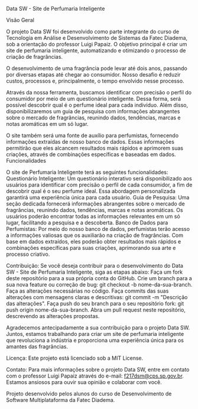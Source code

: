 Data SW - Site de Perfumaria Inteligente

Visão Geral

O projeto Data SW foi desenvolvido como parte integrante do curso de Tecnologia em Análise e Desenvolvimento de Sistemas da Fatec Diadema, sob a orientação do professor Luigi Papaiz. O objetivo principal é criar um site de perfumaria inteligente, automatizando e otimizando o processo de criação de fragrâncias.

O desenvolvimento de uma fragrância pode levar até dois anos, passando por diversas etapas até chegar ao consumidor. Nosso desafio é reduzir custos, processos e, principalmente, o tempo envolvido nesse processo.

Através da nossa ferramenta, buscamos identificar com precisão o perfil do consumidor por meio de um questionário inteligente. Dessa forma, será possível descobrir qual é o perfume ideal para cada indivíduo. Além disso, disponibilizaremos um guia de pesquisa com informações abrangentes sobre o mercado de fragrâncias, reunindo dados, tendências, marcas e notas aromáticas em um só lugar.

O site também será uma fonte de auxílio para perfumistas, fornecendo informações extraídas de nosso banco de dados. Essas informações permitirão que eles alcancem resultados mais rápidos e aprimorem suas criações, através de combinações específicas e baseadas em dados.
Funcionalidades

O site de Perfumaria Inteligente terá as seguintes funcionalidades:
    Questionário Inteligente: Um questionário interativo será disponibilizado aos usuários para identificar com precisão o perfil de cada consumidor, a fim de descobrir qual é o seu perfume ideal. Essa abordagem personalizada garantirá uma experiência única para cada usuário.
    Guia de Pesquisa: Uma seção dedicada fornecerá informações abrangentes sobre o mercado de fragrâncias, reunindo dados, tendências, marcas e notas aromáticas. Os usuários poderão encontrar todas as informações relevantes em um só lugar, facilitando a pesquisa e a descoberta.
    Banco de Dados para Perfumistas: Por meio do nosso banco de dados, perfumistas terão acesso a informações valiosas que os auxiliarão na criação de fragrâncias. Com base em dados extraídos, eles poderão obter resultados mais rápidos e combinações específicas para suas criações, aprimorando sua arte e processo criativo.

Contribuição:
Se você deseja contribuir para o desenvolvimento do Data SW - Site de Perfumaria Inteligente, siga as etapas abaixo:
    Faça um fork deste repositório para a sua própria conta do GitHub.
    Crie um branch para a sua nova feature ou correção de bug: git checkout -b nome-da-sua-branch.
    Faça as alterações necessárias no código.
    Faça commits das suas alterações com mensagens claras e descritivas: git commit -m "Descrição das alterações".
    Faça push do seu branch para o seu repositório fork: git push origin nome-da-sua-branch.
    Abra um pull request neste repositório, descrevendo as alterações propostas.

Agradecemos antecipadamente a sua contribuição para o projeto Data SW. Juntos, estamos trabalhando para criar um site de perfumaria inteligente que revoluciona a indústria e proporciona uma experiência única para os amantes das fragrâncias.

Licença:
Este projeto está licenciado sob a MIT License.

Contato:
Para mais informações sobre o projeto Data SW, entre em contato com o professor Luigi Papaiz através do e-mail: f217dsm@cps.sp.gov.br. Estamos ansiosos para ouvir sua opinião e colaborar com você.

Projeto desenvolvido pelos alunos do curso de Desenvolvimento de Software Multiplataforma da Fatec Diadema.
